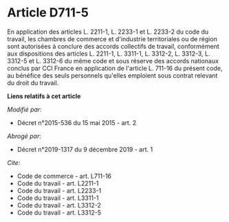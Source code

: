 # Article D711-5

En application des articles L. 2211-1, L. 2233-1 et L. 2233-2 du code du travail, les chambres de commerce et d'industrie
territoriales ou de région sont autorisées à conclure des accords collectifs de travail, conformément aux dispositions des
articles L. 2211-1, L. 3311-1, L. 3312-2, L. 3312-3, L. 3312-5 et L. 3312-6 du même code et sous réserve des accords
nationaux conclus par CCI France en application de l'article L. 711-16 du présent code, au bénéfice des seuls personnels
qu'elles emploient sous contrat relevant du droit du travail.

**Liens relatifs à cet article**

_Modifié par_:

  - Décret n°2015-536 du 15 mai 2015 - art. 2

_Abrogé par_:

  - Décret n°2019-1317 du 9 décembre 2019 - art. 1

_Cite_:

  - Code de commerce - art. L711-16
  - Code du travail - art. L2211-1
  - Code du travail - art. L2233-1
  - Code du travail - art. L3311-1
  - Code du travail - art. L3312-2
  - Code du travail - art. L3312-5
